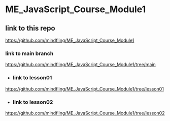# ME_JavaScript_Course_Module1

## link to this repo
https://github.com/mindfling/ME_JavaScript_Course_Module1

### link to main branch
https://github.com/mindfling/ME_JavaScript_Course_Module1/tree/main

- ### link to lesson01
https://github.com/mindfling/ME_JavaScript_Course_Module1/tree/lesson01

- ### link to lesson02
https://github.com/mindfling/ME_JavaScript_Course_Module1/tree/lesson02
